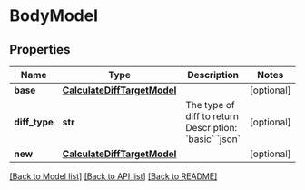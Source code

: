 # BodyModel

## Properties
Name | Type | Description | Notes
------------ | ------------- | ------------- | -------------
**base** | [**CalculateDiffTargetModel**](CalculateDiffTargetModel.md) |  | [optional] 
**diff_type** | **str** | The type of diff to return Description: &#x60;basic&#x60; &#x60;json&#x60; | [optional] 
**new** | [**CalculateDiffTargetModel**](CalculateDiffTargetModel.md) |  | [optional] 

[[Back to Model list]](../README.md#documentation-for-models) [[Back to API list]](../README.md#documentation-for-api-endpoints) [[Back to README]](../README.md)


